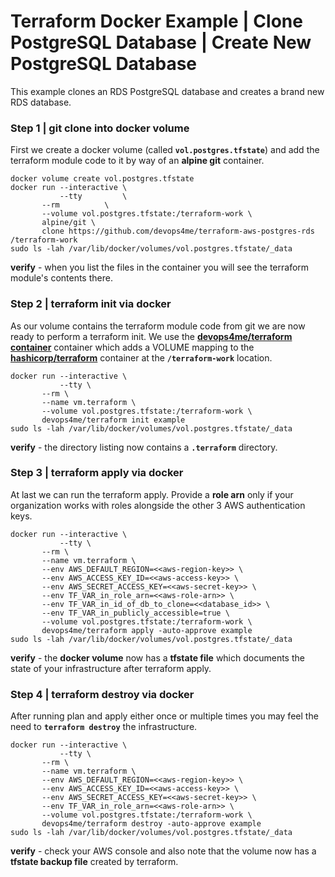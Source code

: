 
# Terraform Docker Example | Clone PostgreSQL Database | Create New PostgreSQL Database

This example clones an RDS PostgreSQL database and creates a brand new RDS database.

### Step 1 | git clone into docker volume

First we create a docker volume (called **`vol.postgres.tfstate`**) and add the terraform module code to it by way of an **alpine git** container.

```
docker volume create vol.postgres.tfstate
docker run --interactive \
           --tty         \
	   --rm          \
	   --volume vol.postgres.tfstate:/terraform-work \
	   alpine/git \
	   clone https://github.com/devops4me/terraform-aws-postgres-rds /terraform-work
sudo ls -lah /var/lib/docker/volumes/vol.postgres.tfstate/_data
```

**verify** - when you list the files in the container you will see the terraform module's contents there.


### Step 2 | terraform init via docker

As our volume contains the terraform module code from git we are now ready to perform a terraform init. We use the **[devops4me/terraform container](https://cloud.docker.com/repository/docker/devops4me/terraform/general)** container which adds a VOLUME mapping to the **[hashicorp/terraform](https://hub.docker.com/r/hashicorp/terraform/)** container at the **`/terraform-work`** location.

```
docker run --interactive \
           --tty \
	   --rm \
	   --name vm.terraform \
	   --volume vol.postgres.tfstate:/terraform-work \
	   devops4me/terraform init example
sudo ls -lah /var/lib/docker/volumes/vol.postgres.tfstate/_data
```

**verify** - the directory listing now contains a **`.terraform`** directory.



### Step 3 | terraform apply via docker

At last we can run the terraform apply. Provide a **role arn** only if your organization works with roles alongside the other 3 AWS authentication keys.

```
docker run --interactive \
           --tty \
	   --rm \
	   --name vm.terraform \
	   --env AWS_DEFAULT_REGION=<<aws-region-key>> \
	   --env AWS_ACCESS_KEY_ID=<<aws-access-key>> \
	   --env AWS_SECRET_ACCESS_KEY=<<aws-secret-key>> \
	   --env TF_VAR_in_role_arn=<<aws-role-arn>> \
	   --env TF_VAR_in_id_of_db_to_clone=<<database_id>> \
	   --env TF_VAR_in_publicly_accessible=true \
	   --volume vol.postgres.tfstate:/terraform-work \
	   devops4me/terraform apply -auto-approve example
sudo ls -lah /var/lib/docker/volumes/vol.postgres.tfstate/_data
```

**verify** - the **docker volume** now has a **tfstate file** which documents the state of your infrastructure after terraform apply.


### Step 4 | terraform destroy via docker

After running plan and apply either once or multiple times you may feel the need to **`terraform destroy`** the infrastructure.

```
docker run --interactive \
           --tty \
	   --rm \
	   --name vm.terraform \
	   --env AWS_DEFAULT_REGION=<<aws-region-key>> \
	   --env AWS_ACCESS_KEY_ID=<<aws-access-key>> \
	   --env AWS_SECRET_ACCESS_KEY=<<aws-secret-key>> \
	   --env TF_VAR_in_role_arn=<<aws-role-arn>> \
	   --volume vol.postgres.tfstate:/terraform-work \
	   devops4me/terraform destroy -auto-approve example
sudo ls -lah /var/lib/docker/volumes/vol.postgres.tfstate/_data
```

**verify** - check your AWS console and also note that the volume now has a **tfstate backup file** created by terraform.
